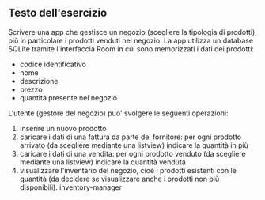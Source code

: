 ## Testo dell'esercizio
Scrivere una app che gestisce un negozio (scegliere la tipologia di prodotti), più in particolare i prodotti venduti nel negozio.
La app utilizza un database SQLite tramite l'interfaccia Room in cui sono memorizzati i dati dei prodotti:
- codice identificativo
- nome 
- descrizione
- prezzo
- quantità presente nel negozio

L'utente (gestore del negozio) puo' svolgere le seguenti operazioni:
1. inserire un nuovo prodotto
2. caricare i dati di una fattura da parte del fornitore: per ogni prodotto arrivato (da scegliere mediante una listview) indicare la quantità in più
3. caricare i dati di una vendita: per ogni prodotto venduto (da scegliere mediante una listview) indicare la quantità venduta
4. visualizzare l'inventario del negozio, cioè i prodotti esistenti con le quantità (da decidere se visualizzare anche i prodotti non più disponibili).
inventory-manager
